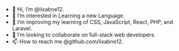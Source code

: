 - 👋 Hi, I’m @lixabne12.
- 👀 I’m interested in Learning a new Language.
- 🌱 I’m improving my learning of CSS, JavaScript, React, PHP, and Laravel.
- 💞️ I’m looking to collaborate on full-stack web developers.
- 📫 How to reach me @github.com/lixabne12.

<!---
lixabne12/lixabne12 is a ✨ special ✨ repository because its `README.md` (this file) appears on your GitHub profile.
You can click the Preview link to take a look at your changes.
--->
